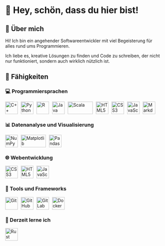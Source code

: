 # 👋 Hey, schön, dass du hier bist!

## 🙋 Über mich

Hi! Ich bin ein angehender Softwareentwickler mit viel Begeisterung für alles rund ums Programmieren. 

Ich liebe es, kreative Lösungen zu finden und Code zu schreiben, der nicht nur funktioniert, sondern auch wirklich nützlich ist.

## 🌟 Fähigkeiten

### 💻 Programmiersprachen  

<div style="display: flex; align-items: center;">
  <img src="https://img.icons8.com/color/48/000000/c-plus-plus-logo.png" alt="C++" style="width: 40px; height: 40px; margin-right: 10px;">
  <img src="https://img.icons8.com/color/48/000000/python.png" alt="Python" style="width: 40px; height: 40px; margin-right: 10px;">
  <img src="https://img.icons8.com/external-becris-flat-becris/48/000000/external-r-data-science-becris-flat-becris.png" alt="R" style="width: 40px; height: 40px; margin-right: 10px;">
  <img src="https://img.icons8.com/color/48/000000/java-coffee-cup-logo.png" alt="Java" style="width: 40px; height: 40px; margin-right: 10px;">
  <img src="https://upload.wikimedia.org/wikipedia/commons/3/39/Scala-full-color.svg" alt="Scala" style="width: 80px; height: 40px; margin-right: 10px;">
  <img src="https://img.icons8.com/color/48/000000/html-5.png" alt="HTML5" style="width: 40px; height: 40px; margin-right: 10px;">
  <img src="https://img.icons8.com/color/48/000000/css3.png" alt="CSS3" style="width: 40px; height: 40px; margin-right: 10px;">
  <img src="https://img.icons8.com/color/48/000000/javascript.png" alt="JavaScript" style="width: 40px; height: 40px; margin-right: 10px;">
  <img src="https://img.icons8.com/color/48/000000/markdown.png" alt="Markdown" style="width: 40px; height: 40px; margin-right: 10px;">
</div>

### 📊 Datenanalyse und Visualisierung  
<div style="display: flex; align-items: center;">
  <img src="https://img.icons8.com/color/48/000000/numpy.png" alt="NumPy" style="width: 40px; height: 40px; margin-right: 10px;">
  <img src="https://matplotlib.org/3.1.1/_static/logo2_compressed.svg" alt="Matplotlib" style="width: 80px; height: 40px; margin-right: 10px;">
  <img src="https://img.icons8.com/color/48/000000/pandas.png" alt="Pandas" style="width: 40px; height: 40px; margin-right: 10px;">
</div>

### 🌐 Webentwicklung  
<div style="display: flex; align-items: center;">
  <img src="https://img.icons8.com/color/48/000000/css3.png" alt="CSS3" style="width: 40px; height: 40px; margin-right: 10px;">
  <img src="https://img.icons8.com/color/48/000000/html-5.png" alt="HTML5" style="width: 40px; height: 40px; margin-right: 10px;">
  <img src="https://img.icons8.com/color/48/000000/javascript.png" alt="JavaScript" style="width: 40px; height: 40px; margin-right: 10px;">
</div>

### 🔧 Tools und Frameworks  
<div style="display: flex; align-items: center;">
  <img src="https://img.icons8.com/color/48/000000/git.png" alt="Git" style="width: 40px; height: 40px; margin-right: 10px;">
  <img src="https://img.icons8.com/color/48/000000/github.png" alt="GitHub" style="width: 40px; height: 40px; margin-right: 10px;">
  <img src="https://img.icons8.com/color/48/000000/gitlab.png" alt="GitLab" style="width: 40px; height: 40px; margin-right: 10px;">
  <img src="https://img.icons8.com/color/48/000000/docker.png" alt="Docker" style="width: 40px; height: 40px; margin-right: 10px;">
</div>

### 🌱 Derzeit lerne ich  
<div style="display: flex; align-items: center;">
  <img src="https://img.icons8.com/color/48/000000/rust-programming-language.png" alt="Rust" style="width: 40px; height: 40px; margin-right: 10px;">
</div>
